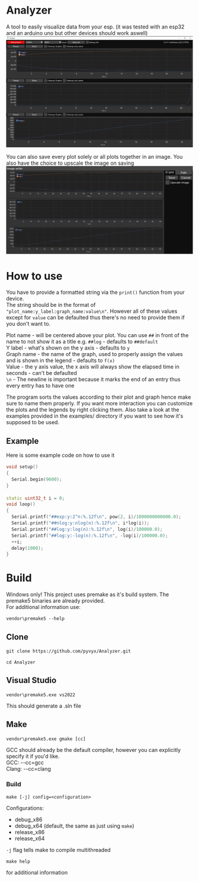# Analyzer

A tool to easily visualize data from your esp. (it was tested with an esp32 and an arduino uno but other devices should work aswell)  
![image info](./docs/image1.PNG)

You can also save every plot solely or all plots together in an image. You also have the choice to upscale the image on saving
![image info](./docs/image2.PNG)

# How to use

You have to provide a formatted string via the `print()` function from your device.  
The string should be in the format of `"plot_name:y_label:graph_name:value\n"`. However all of these values except for `value` can be defaulted thus there's no need to provide them if you don't want to.

Plot name - will be centered above your plot. You can use `##` in front of the name to not show it as a title e.g. `##log` - defaults to `##default`  
Y label - what's shown on the y axis - defaults to `y`  
Graph name - the name of the graph, used to properly assign the values and is shown in the legend - defaults to `f(x)`  
Value - the y axis value, the x axis will always show the elapsed time in seconds - can't be defaulted  
`\n` - The newline is important because it marks the end of an entry thus every entry has to have one

The program sorts the values according to their plot and graph hence make sure to name them properly. If you want more interaction you can customize the plots and the legends by right clicking them. Also take a look at the examples provided in the examples/ directory if you want to see how it's supposed to be used.

## Example

Here is some example code on how to use it
```c++
void setup() 
{
  Serial.begin(9600);
}

static uint32_t i = 0;
void loop() 
{
  Serial.printf("##exp:y:2^n:%.12f\n", pow(2, i)/1000000000000.0);
  Serial.printf("##nlog:y:nlog(n):%.12f\n", i*log(i));
  Serial.printf("##log:y:log(n):%.12f\n", log(i)/100000.0);
  Serial.printf("##log:y:-log(n):%.12f\n", -log(i)/100000.0);
  ++i;
  delay(1000);
}
```

# Build

Windows only! This project uses premake as it's build system. The premake5 binaries are already provided.  
For additional information use:
```
vendor\premake5 --help
```

## Clone

```
git clone https://github.com/pyvyx/Analyzer.git
```
```
cd Analyzer
```

## Visual Studio

```
vendor\premake5.exe vs2022
```
This should generate a .sln file

## Make

```
vendor\premake5.exe gmake [cc]
```

GCC should already be the default compiler, however you can explicitly specify it if you'd like.  
GCC:   --cc=gcc  
Clang: --cc=clang

### Build

```
make [-j] config=<configuration>
```
Configurations:
 - debug_x86
 - debug_x64 (default, the same as just using `make`)
 - release_x86
 - release_x64

`-j` flag tells make to compile multithreaded

```
make help
```
for additional information